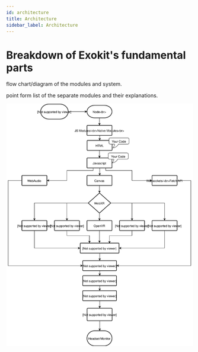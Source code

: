 ```yaml
---
id: architecture
title: Architecture
sidebar_label: Architecture
---
```


# Breakdown of Exokit's fundamental parts

flow chart/diagram of the modules and system.

point form list of the separate modules and their explanations.

![components](../website/static/img/Exokit%20FlowChart.svg)

